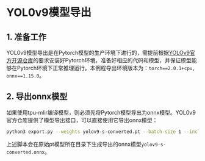 # YOL0v9模型导出
## 1. 准备工作
YOL0v9模型导出是在Pytorch模型的生产环境下进行的，需提前根据[​YOLOv9官方开源仓库](https://github.com/WongKinYiu/yolov9)的要求安装好Pytorch环境，准备好相应的代码和模型，并保证模型能够在Pytorch环境下正常推理运行。本例程导出环境版本为：`torch==2.0.1+cpu, onnx==1.15.0`。

## 2. 导出onnx模型
如果使用tpu-mlir编译模型，则必须先将Pytorch模型导出为onnx模型。YOL0v9官方仓库提供了模型导出接口，可以直接使用它导出onnx模型：

```bash
python3 export.py --weights yolov9-s-converted.pt --batch-size 1 --include onnx # 导出batch_size=1的ONNX模型
```

上述脚本会在原始pt模型所在目录下生成导出的onnx模型`yolov9-s-converted.onnx`。